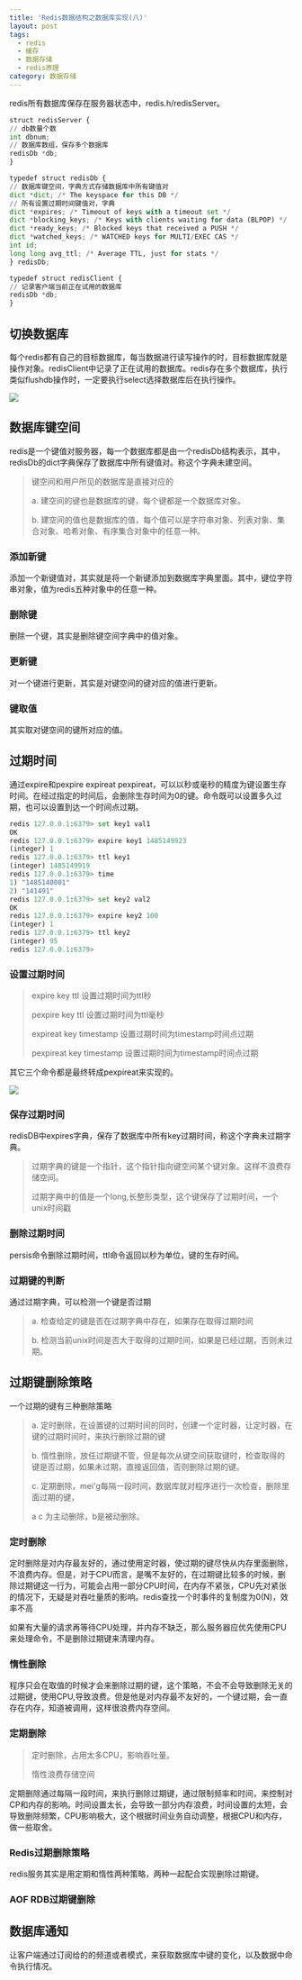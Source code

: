 ```yaml
---
title: 'Redis数据结构之数据库实现(八)'
layout: post
tags:
  - redis
  - 缓存
  - 数据存储
  - redis原理
category: 数据存储
---
```



redis所有数据库保存在服务器状态中，redis.h/redisServer。

```python
struct redisServer {
// db数量个数
int dbnum;
// 数据库数组，保存多个数据库
redisDb *db;
}

typedef struct redisDb {
// 数据库键空间，字典方式存储数据库中所有键值对
dict *dict; /* The keyspace for this DB */
// 所有设置过期时间键值对，字典
dict *expires; /* Timeout of keys with a timeout set */
dict *blocking_keys; /* Keys with clients waiting for data (BLPOP) */
dict *ready_keys; /* Blocked keys that received a PUSH */
dict *watched_keys; /* WATCHED keys for MULTI/EXEC CAS */
int id;
long long avg_ttl; /* Average TTL, just for stats */
} redisDb;

typedef struct redisClient {
// 记录客户端当前正在试用的数据库
redisDb *db;
}
```

<!--more-->

## 切换数据库

每个redis都有自己的目标数据库，每当数据进行读写操作的时，目标数据库就是操作对象。redisClient中记录了正在试用的数据库。redis存在多个数据库，执行类似flushdb操作时，一定要执行select选择数据库后在执行操作。

![](/assets/img/redis/2017-01-23-9-2.png)

## 数据库键空间

redis是一个键值对服务器，每一个数据库都是由一个redisDb结构表示，其中，redisDb的dict字典保存了数据库中所有键值对。称这个字典未建空间。

> 键空间和用户所见的数据库是直接对应的
>
> a. 建空间的键也是数据库的键，每个键都是一个数据库对象。
>
> b. 建空间的值也是数据库的值，每个值可以是字符串对象、列表对象、集合对象、哈希对象、有序集合对象中的任意一种。

### 添加新键

添加一个新键值对，其实就是将一个新键添加到数据库字典里面。其中，键位字符串对象，值为redis五种对象中的任意一种。

### 删除键

删除一个键，其实是删除键空间字典中的值对象。

### 更新键

对一个键进行更新，其实是对键空间的键对应的值进行更新。

### 键取值

其实取对键空间的键所对应的值。

## 过期时间

通过expire和pexpire expireat pexpireat，可以以秒或毫秒的精度为键设置生存时间。在经过指定的时间后，会删除生存时间为0的键。命令既可以设置多久过期，也可以设置到达一个时间点过期。

```python
redis 127.0.0.1:6379> set key1 val1
OK
redis 127.0.0.1:6379> expire key1 1485149923
(integer) 1
redis 127.0.0.1:6379> ttl key1
(integer) 1485149919
redis 127.0.0.1:6379> time
1) "1485140001"
2) "141491"
redis 127.0.0.1:6379> set key2 val2
OK
redis 127.0.0.1:6379> expire key2 100
(integer) 1
redis 127.0.0.1:6379> ttl key2
(integer) 95
redis 127.0.0.1:6379>
```

### 设置过期时间

> expire key ttl 设置过期时间为ttl秒
>
> pexpire key ttl 设置过期时间为ttl毫秒
>
> expireat key timestamp 设置过期时间为timestamp时间点过期
>
> pexpireat key timestamp 设置过期时间为timestamp时间点过期

其它三个命令都是最终转成pexpireat来实现的。

![](/assets/img/redis/2017-01-23-9-11.png)

### 保存过期时间

redisDB中expires字典，保存了数据库中所有key过期时间，称这个字典未过期字典。

> 过期字典的键是一个指针，这个指针指向键空间某个键对象。这样不浪费存储空间。
>
> 过期字典中的值是一个long,长整形类型，这个键保存了过期时间，一个unix时间戳

### 删除过期时间

persis命令删除过期时间，ttl命令返回以秒为单位，键的生存时间。

### 过期键的判断

通过过期字典，可以检测一个键是否过期

> a. 检查给定的键是否在过期字典中存在，如果存在取得过期时间
>
> b. 检测当前unix时间是否大于取得的过期时间，如果是已经过期，否则未过期。

## 过期键删除策略

一个过期的键有三种删除策略

> a. 定时删除，在设置键的过期时间的同时，创建一个定时器，让定时器，在键的过期时间时，来执行删除过期的键
>
> b. 惰性删除，放任过期键不管，但是每次从键空间获取键时，检查取得的键是否过期，如果未过期，直接返回值，否则删除过期的键。
>
> c. 定期删除，mei'g每隔一段时间，数据库就对程序进行一次检查，删除里面过期的键，
>
> a c 为主动删除，b是被动删除。

### 定时删除

定时删除是对内存最友好的，通过使用定时器，使过期的键尽快从内存里面删除，不浪费内存。但是，对于CPU而言，是嘴不友好的，在过期键比较多的时候，删除过期键这一行为，可能会占用一部分CPU时间，在内存不紧张，CPU先对紧张的情况下，无疑是对吞吐量质的影响。redis查找一个时事件的复制度为0\(N\)，效率不高

如果有大量的请求再等待CPU处理，并内存不缺乏，那么服务器应优先使用CPU来处理命令，不是删除过期键来清理内存。

### 惰性删除

程序只会在取值的时候才会来删除过期的键，这个策略，不会不会导致删除无关的过期键，使用CPU,导致浪费。但是他是对内存最不友好的，一个键过期，会一直存在内存，知道被调用，这样很浪费内存空间。

### 定期删除

> 定时删除，占用太多CPU，影响吞吐量。
>
> 惰性浪费存储空间

定期删除通过每隔一段时间，来执行删除过期键，通过限制频率和时间，来控制对CP和内存的影响。时间设置太长，会导致一部分内存浪费，时间设置的太短，会导致删除频繁，CPU影响极大，这个根据时间业务自动调整，根据CPU和内存，做一些取舍。

### Redis过期删除策略

redis服务其实是用定期和惰性两种策略，两种一起配合实现删除过期键。

### AOF RDB过期键删除

## 数据库通知

让客户端通过订阅给的的频道或者模式，来获取数据库中键的变化，以及数据中命令执行情况。










